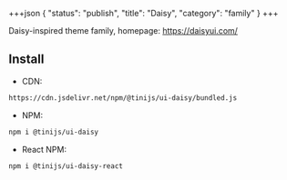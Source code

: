 +++json
{
  "status": "publish",
  "title": "Daisy",
  "category": "family"
}
+++

Daisy-inspired theme family, homepage: https://daisyui.com/

## Install

- CDN:

```txt
https://cdn.jsdelivr.net/npm/@tinijs/ui-daisy/bundled.js
```

- NPM:

```bash
npm i @tinijs/ui-daisy
```

- React NPM:

```bash
npm i @tinijs/ui-daisy-react
```
